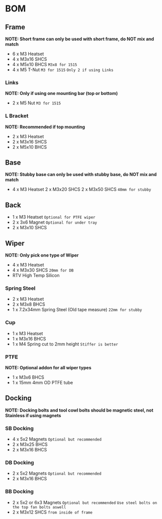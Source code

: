 # BOM

## Frame
**NOTE: Short frame can only be used with short frame, do NOT mix and match**

- 6 x M3 Heatset
- 4 x M3x16 SHCS
- 4 x M5x10 BHCS `M3x8 for 1515`
- 4 x M5 T-Nut `M3 for 1515` `Only 2 if using Links`

### Links
**NOTE: Only if using one mounting bar (top or bottom)**

- 2 x M5 Nut `M3 for 1515`

### L Bracket
**NOTE: Recommended if top mounting**

- 2 x M3 Heatset
- 2 x M3x16 SHCS
- 2 x M5x10 BHCS

## Base
**NOTE: Stubby base can only be used with stubby base, do NOT mix and match**

- 4 x M3 Heatset
2 x M3x20 SHCS 
2 x M3x50 SHCS `40mm for stubby`

## Back
- 1 x M3 Heatset `Optional for PTFE wiper`
- 2 x 3x6 Magnet `Optional for under tray`
- 2 x M3x10 SHCS

## Wiper
**NOTE: Only pick one type of Wiper**

- 4 x M3 Heatset
- 4 x M3x30 SHCS `20mm for DB`
- RTV High Temp Silicon

### Spring Steel
- 2 x M3 Heatset
- 2 x M3x8 BHCS
- 1 x 7.2x34mm Spring Steel (Old tape measure) `22mm for stubby`

### Cup
- 1 x M3 Heatset
- 1 x M3x16 BHCS
- 1 x M4 Spring cut to 2mm height `Stiffer is better`

### PTFE
**NOTE: Optional addon for all wiper types**

- 1 x M3x6 BHCS
- 1 x 15mm 4mm OD PTFE tube

## Docking
**NOTE: Docking bolts and tool cowl bolts should be magnetic steel, not Stainless if using magnets**

### SB Docking
- 4 x 5x2 Magnets `Optional but recommended`
- 2 x M3x25 BHCS
- 2 x M3x16 BHCS

### DB Docking
- 2 x 5x2 Magnets `Optional but recommended`
- 2 x M3x16 BHCS

### BB Docking
- 2 x 5x2 or 6x3 Magnets `Optional but recommended` `Use steel bolts on the top fan bolts aswell`
- 2 x M3x12 SHCS `from inside of frame`
